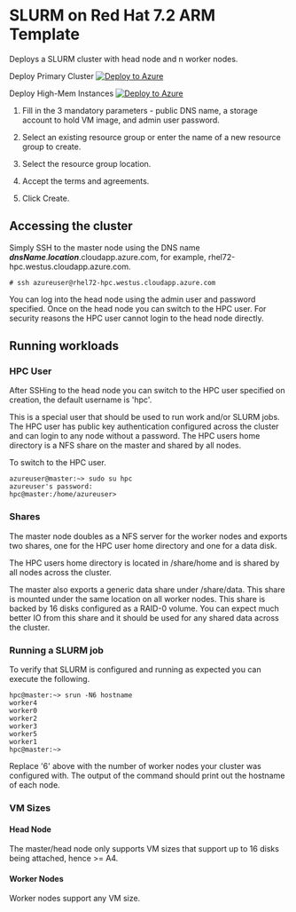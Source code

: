 # SLURM on Red Hat 7.2 ARM Template

Deploys a SLURM cluster with head node and n worker nodes.

Deploy Primary Cluster
<a href="https://portal.azure.com/#create/Microsoft.Template/uri/https%3A%2F%2Fraw.githubusercontent.com%2Fsmith1511%2Fhpc%2Fmaster%2Fslurm-on-rhel7.2%2Fazuredeploy.json" target="_blank">
   <img alt="Deploy to Azure" src="http://azuredeploy.net/deploybutton.png"/>
</a>

Deploy High-Mem Instances
<a href="https://portal.azure.com/#create/Microsoft.Template/uri/https%3A%2F%2Fraw.githubusercontent.com%2Fsmith1511%2Fhpc%2Fmaster%2Fslurm-on-rhel7.2%2Fazuredeploy-highmem.json" target="_blank">
   <img alt="Deploy to Azure" src="http://azuredeploy.net/deploybutton.png"/>
</a>

1. Fill in the 3 mandatory parameters - public DNS name, a storage account to hold VM image, and admin user password.

2. Select an existing resource group or enter the name of a new resource group to create.

3. Select the resource group location.

4. Accept the terms and agreements.

5. Click Create.

## Accessing the cluster

Simply SSH to the master node using the DNS name _**dnsName**_._**location**_.cloudapp.azure.com, for example, rhel72-hpc.westus.cloudapp.azure.com.

```
# ssh azureuser@rhel72-hpc.westus.cloudapp.azure.com
```

You can log into the head node using the admin user and password specified.  Once on the head node you can switch to the HPC user.  For security reasons the HPC user cannot login to the head node directly.

## Running workloads

### HPC User

After SSHing to the head node you can switch to the HPC user specified on creation, the default username is 'hpc'.  

This is a special user that should be used to run work and/or SLURM jobs.  The HPC user has public key authentication configured across the cluster and can login to any node without a password.  The HPC users home directory is a NFS share on the master and shared by all nodes.

To switch to the HPC user.

```
azureuser@master:~> sudo su hpc
azureuser's password:
hpc@master:/home/azureuser>
```

### Shares

The master node doubles as a NFS server for the worker nodes and exports two shares, one for the HPC user home directory and one for a data disk.

The HPC users home directory is located in /share/home and is shared by all nodes across the cluster.

The master also exports a generic data share under /share/data.  This share is mounted under the same location on all worker nodes.  This share is backed by 16 disks configured as a RAID-0 volume.  You can expect much better IO from this share and it should be used for any shared data across the cluster.

### Running a SLURM job

To verify that SLURM is configured and running as expected you can execute the following.

```
hpc@master:~> srun -N6 hostname
worker4
worker0
worker2
worker3
worker5
worker1
hpc@master:~>
```

Replace '6' above with the number of worker nodes your cluster was configured with.  The output of the command should print out the hostname of each node.

### VM Sizes

#### Head Node

The master/head node only supports VM sizes that support up to 16 disks being attached, hence >= A4.

#### Worker Nodes

Worker nodes support any VM size.
